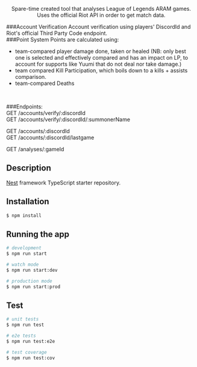 <p align="center">
Spare-time created tool that analyses League of Legends ARAM games. Uses the official Riot API in order to get match data.
</p>

###Account Verification
Account verification using players' DiscordId and Riot's official Third Party Code endpoint.
<br>
###Point System
Points are calculated using:
- team-compared player damage done, taken or healed (NB: only best one is selected and effectively compared and has an impact on LP, to account for supports like Yuumi that do not deal nor take damage.)
- team compared Kill Participation, which boils down to a kills + assists comparison.
- team-compared Deaths
<br>

###Endpoints: <br>
GET /accounts/verify/:discordId <br>
GET /accounts/verify/:discordId/:summonerName <br>

GET /accounts/:discordId <br>
GET /accounts/:discordId/lastgame <br>

GET /analyses/:gameId

## Description

[Nest](https://github.com/nestjs/nest) framework TypeScript starter repository.

## Installation

```bash
$ npm install
```

## Running the app

```bash
# development
$ npm run start

# watch mode
$ npm run start:dev

# production mode
$ npm run start:prod
```

## Test

```bash
# unit tests
$ npm run test

# e2e tests
$ npm run test:e2e

# test coverage
$ npm run test:cov
```